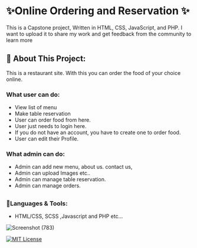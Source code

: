 # ✨**Online Ordering and Reservation** ✨

This is a Capstone project,  Written in HTML, CSS, JavaScript, and PHP. I want to upload it to share my work and get feedback from the community to learn more 

##

## 🎏 **About This Project:**

This is a restaurant site. With this you can order the food of your choice online.

### **What user can do:**

* View list of menu
* Make table reservation
* User can order food from here.
* User just needs to login here.
* If you do not have an account, you have to create one to order food.
* User can edit their Profile.


### **What admin can do:**

* Admin can add new menu, about us. contact us,
* Admin can upload Images etc..
* Admin can manage table reservation.
* Admin can manage orders.
##

### 🔧**Languages & Tools:**

* HTML/CSS, SCSS ,Javascript and PHP etc...

![Screenshot (783)](https://github.com/JheremeiArciaga/Online-Ordering-and-Reservation/assets/92977447/3460ba23-3052-45c1-8915-09c1744eba4a)

[![MIT License](https://img.shields.io/badge/License-MIT-green.svg)](https://choosealicense.com/licenses/mit/)
